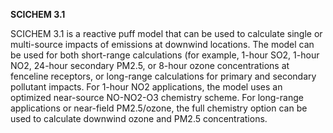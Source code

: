 
**SCICHEM 3.1**  

SCICHEM 3.1 is a reactive puff model that can be used to calculate single or multi-source impacts of emissions at downwind locations. The model can be used for both short-range calculations (for example, 1-hour SO2, 1-hour NO2, 24-hour secondary PM2.5, or 8-hour ozone concentrations at fenceline receptors, or long-range calculations for primary and secondary pollutant impacts. For 1-hour NO2 applications, the model uses an optimized near-source NO-NO2-O3 chemistry scheme. For long-range applications or near-field PM2.5/ozone, the full chemistry option can be used to calculate downwind ozone and PM2.5 concentrations.
